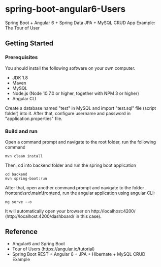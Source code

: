 # spring-boot-angular6-Users

Spring Boot + Angular 6 + Spring Data JPA + MySQL CRUD App Example: The Tour of User

## Getting Started

### Prerequisites

You should install the following software on your own computer.

* JDK 1.8
* Maven
* MySQL
* Node.js (Node 10.7.0 or higher, together with NPM 3 or higher)
* Angular CLI

Create a database named "test" in MySQL and import "test.sql" file (script folder) into it. After that, configure username and password
in "application.properties" file.

### Build and run

Open a command prompt and navigate to the root folder, run the following command

```
mvn clean install
```

Then, cd into backend folder and run the spring boot application 

```
cd backend
mvn spring-boot:run
```

After that, open another command prompt and navigate to the folder frontend\src\main\frontend, run the angular application using 
angular CLI:

```
ng serve --o
```
It will automatically open your browser on http://localhost:4200/ (http://localhost:4200/dashboard/ in this case).

## Reference

* Angular6 and Spring Boot 
* Tour of Users (https://angular.io/tutorial)
* Spring Boot REST + Angular 6 + JPA + Hibernate + MySQL CRUD Example  
 

